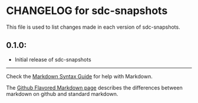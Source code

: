 # CHANGELOG for sdc-snapshots

This file is used to list changes made in each version of sdc-snapshots.

## 0.1.0:

* Initial release of sdc-snapshots

- - -
Check the [Markdown Syntax Guide](http://daringfireball.net/projects/markdown/syntax) for help with Markdown.

The [Github Flavored Markdown page](http://github.github.com/github-flavored-markdown/) describes the differences between markdown on github and standard markdown.
